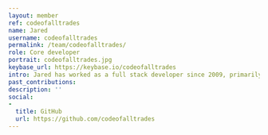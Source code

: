 ```yaml
---
layout: member
ref: codeofalltrades
name: Jared
username: codeofalltrades
permalink: /team/codeofalltrades/
role: Core developer
portrait: codeofalltrades.jpg
keybase_url: https://keybase.io/codeofalltrades
intro: Jared has worked as a full stack developer since 2009, primarily working on websites, web services, and Windows services. Recently he felt compelled to investigate the open-source world, getting involved in blockchain and cryptocurrency. Jared prides himself on his ability to translate complex development processes into that which is easily understood. He also enjoys mentoring new developers, watching them grow and thrive as a result. Jared lives by his motto, “If you can dream it, I can build it”, applying that attitude to his work on Veil.
past_contributions: 
description: ''
social:
- 
  title: GitHub
  url: https://github.com/codeofalltrades
---
```


